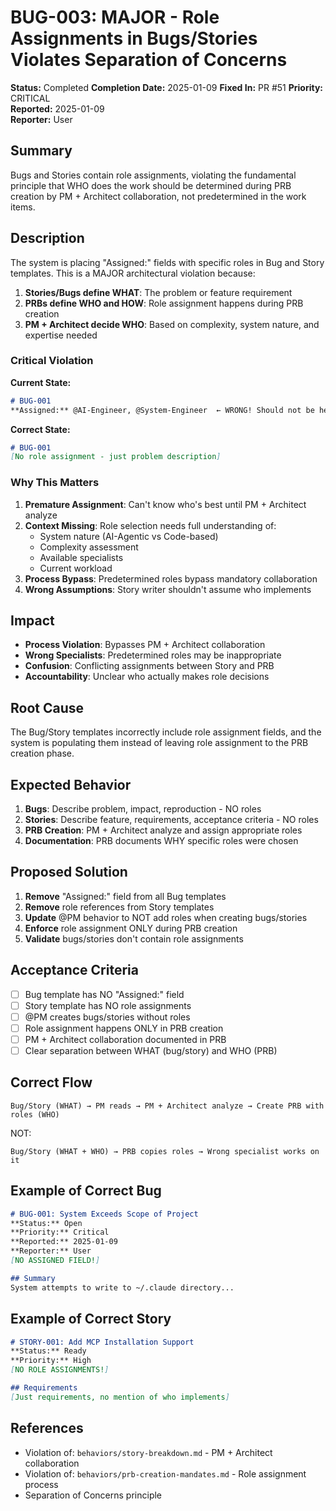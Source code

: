 # BUG-003: MAJOR - Role Assignments in Bugs/Stories Violates Separation of Concerns

**Status:** Completed
**Completion Date:** 2025-01-09
**Fixed In:** PR #51
**Priority:** CRITICAL  
**Reported:** 2025-01-09  
**Reporter:** User  

## Summary
Bugs and Stories contain role assignments, violating the fundamental principle that WHO does the work should be determined during PRB creation by PM + Architect collaboration, not predetermined in the work items.

## Description
The system is placing "Assigned:" fields with specific roles in Bug and Story templates. This is a MAJOR architectural violation because:

1. **Stories/Bugs define WHAT**: The problem or feature requirement
2. **PRBs define WHO and HOW**: Role assignment happens during PRB creation
3. **PM + Architect decide WHO**: Based on complexity, system nature, and expertise needed

### Critical Violation
**Current State:**
```markdown
# BUG-001
**Assigned:** @AI-Engineer, @System-Engineer  ← WRONG! Should not be here!
```

**Correct State:**
```markdown
# BUG-001
[No role assignment - just problem description]
```

### Why This Matters
1. **Premature Assignment**: Can't know who's best until PM + Architect analyze
2. **Context Missing**: Role selection needs full understanding of:
   - System nature (AI-Agentic vs Code-based)
   - Complexity assessment
   - Available specialists
   - Current workload
3. **Process Bypass**: Predetermined roles bypass mandatory collaboration
4. **Wrong Assumptions**: Story writer shouldn't assume who implements

## Impact
- **Process Violation**: Bypasses PM + Architect collaboration
- **Wrong Specialists**: Predetermined roles may be inappropriate
- **Confusion**: Conflicting assignments between Story and PRB
- **Accountability**: Unclear who actually makes role decisions

## Root Cause
The Bug/Story templates incorrectly include role assignment fields, and the system is populating them instead of leaving role assignment to the PRB creation phase.

## Expected Behavior
1. **Bugs**: Describe problem, impact, reproduction - NO roles
2. **Stories**: Describe feature, requirements, acceptance criteria - NO roles  
3. **PRB Creation**: PM + Architect analyze and assign appropriate roles
4. **Documentation**: PRB documents WHY specific roles were chosen

## Proposed Solution
1. **Remove** "Assigned:" field from all Bug templates
2. **Remove** role references from Story templates
3. **Update** @PM behavior to NOT add roles when creating bugs/stories
4. **Enforce** role assignment ONLY during PRB creation
5. **Validate** bugs/stories don't contain role assignments

## Acceptance Criteria
- [ ] Bug template has NO "Assigned:" field
- [ ] Story template has NO role assignments
- [ ] @PM creates bugs/stories without roles
- [ ] Role assignment happens ONLY in PRB creation
- [ ] PM + Architect collaboration documented in PRB
- [ ] Clear separation between WHAT (bug/story) and WHO (PRB)

## Correct Flow
```
Bug/Story (WHAT) → PM reads → PM + Architect analyze → Create PRB with roles (WHO)
```

NOT:
```
Bug/Story (WHAT + WHO) → PRB copies roles → Wrong specialist works on it
```

## Example of Correct Bug
```markdown
# BUG-001: System Exceeds Scope of Project
**Status:** Open  
**Priority:** Critical
**Reported:** 2025-01-09
**Reporter:** User
[NO ASSIGNED FIELD!]

## Summary
System attempts to write to ~/.claude directory...
```

## Example of Correct Story  
```markdown
# STORY-001: Add MCP Installation Support
**Status:** Ready
**Priority:** High
[NO ROLE ASSIGNMENTS!]

## Requirements
[Just requirements, no mention of who implements]
```

## References
- Violation of: `behaviors/story-breakdown.md` - PM + Architect collaboration
- Violation of: `behaviors/prb-creation-mandates.md` - Role assignment process
- Separation of Concerns principle